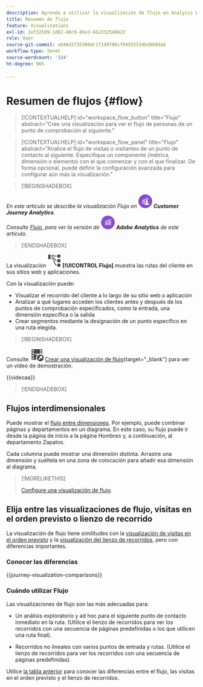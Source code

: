 ```yaml
---
description: Aprenda a utilizar la visualización de flujo en Analysis Workspace.
title: Resumen de flujo
feature: Visualizations
exl-id: 2ef325d9-1d82-46c9-86e3-6b2332548823
role: User
source-git-commit: a646d1f35308dc1f1d9f06cf94835534bd8b8da6
workflow-type: tm+mt
source-wordcount: '324'
ht-degree: 96%

---
```


# Resumen de flujos {#flow}

<!-- markdownlint-disable MD034 -->

>[!CONTEXTUALHELP]
>id="workspace_flow_button"
>title="Flujo"
>abstract="Cree una visualización para ver el flujo de personas de un punto de comprobación al siguiente."

>[!CONTEXTUALHELP]
>id="workspace_flow_panel"
>title="Flujo"
>abstract="Analice el flujo de visitas o visitantes de un punto de contacto al siguiente. Especifique un componente (métrica, dimensión o elemento) con el que comenzar y con el que finalizar. De forma opcional, puede definir la configuración avanzada para configurar aún más la visualización."

<!-- markdownlint-enable MD034 -->


>[!BEGINSHADEBOX]

_En este artículo se describe la visualización Flujo en_ ![CustomerJourneyAnalytics](/help/assets/icons/CustomerJourneyAnalytics.svg) _**Customer Journey Analytics**._<br/>_Consulte [Flujo ](https://experienceleague.adobe.com/es/docs/analytics/analyze/analysis-workspace/visualizations/flow/flow) para ver la versión de_ ![AdobeAnalytics](/help/assets/icons/AdobeAnalytics.svg) _**Adobe Analytics** de este artículo._

>[!ENDSHADEBOX]


La visualización ![GraphPathing](/help/assets/icons/GraphPathing.svg) **[!UICONTROL Flujo]** muestra las rutas del cliente en sus sitios web y aplicaciones.

Con la visualización puede:

* Visualizar el recorrido del cliente a lo largo de su sitio web o aplicación
* Analizar a qué lugares acceden los clientes antes y después de los puntos de comprobación especificados, como la entrada, una dimensión específica o la salida
* Crear segmentos mediante la designación de un punto específico en una ruta elegida.


>[!BEGINSHADEBOX]

Consulte ![VideoCheckedOut](/help/assets/icons/VideoCheckedOut.svg) [Crear una visualización de flujo](https://video.tv.adobe.com/v/346063/?quality=12&learn=on){target="_blank"} para ver un vídeo de demostración.

{{videoaa}}

>[!ENDSHADEBOX]


## Flujos interdimensionales

Puede mostrar el [flujo entre dimensiones](/help/analysis-workspace/visualizations/c-flow/multi-dimensional-flow.md). Por ejemplo, puede combinar páginas y departamentos en un diagrama. En este caso, su flujo puede ir desde la página de inicio a la página Hombres y, a continuación, al departamento Zapatos.

Cada columna puede mostrar una dimensión distinta. Arrastre una dimensión y suéltela en una zona de colocación para añadir esa dimensión al diagrama.

>[!MORELIKETHIS]
>
>[Configure una visualización de flujo](/help/analysis-workspace/visualizations/c-flow/create-flow.md).
>

## Elija entre las visualizaciones de flujo, visitas en el orden previsto o lienzo de recorrido

La visualización de flujo tiene similitudes con la [visualización de visitas en el orden previsto](/help/analysis-workspace/visualizations/fallout/fallout-flow.md) y la [visualización del lienzo de recorridos](/help/analysis-workspace/visualizations/journey-canvas/journey-canvas.md), pero con diferencias importantes.

### Conocer las diferencias

<!-- Information in this snippet is shared between Journey canvas, Fallout, and Flow visualization docs -->

{{journey-visualization-comparisons}}

### Cuándo utilizar Flujo

Las visualizaciones de flujo son las más adecuadas para:

* Un análisis exploratorio y ad hoc para el siguiente punto de contacto inmediato en la ruta. (Utilice el lienzo de recorridos para ver los recorridos con una secuencia de páginas predefinidas o los que utilicen una ruta final).

* Recorridos no lineales con varios puntos de entrada y rutas. (Utilice el lienzo de recorridos para ver los recorridos con una secuencia de páginas predefinidas).

Utilice [la tabla anterior](#understand-the-differences) para conocer las diferencias entre el flujo, las visitas en el orden previsto y el lienzo de recorridos.
